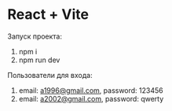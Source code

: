# React + Vite
Запуск проекта:
1. npm i
2. npm run dev

Пользователи для входа:
1. email: a1996@gmail.com, password: 123456
2. email: a2002@gmail.com, password: qwerty
